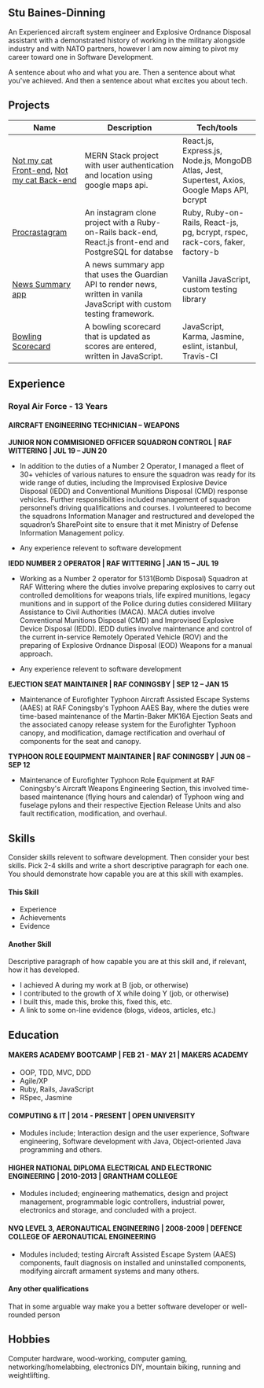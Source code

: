 ## Stu Baines-Dinning

An Experienced aircraft system engineer and Explosive Ordnance Disposal assistant with a demonstrated history of working in the military alongside industry and with NATO partners, however I am now aiming to pivot my career toward one in Software Development.

A sentence about who and what you are. Then a sentence about what you've achieved. And then a sentence about what excites you about tech.

## Projects

| Name                         | Description       | Tech/tools        |
| ---------------------------- | ----------------- | ----------------- |
| [Not my cat Front-end](https://github.com/StuBehan/not_my_cat_frontend), [Not my cat Back-end](https://github.com/StuBehan/not_my_cat_backend) | MERN Stack project with user authentication and location using google maps api. | React.js, Express.js, Node.js, MongoDB Atlas, Jest, Supertest, Axios, Google Maps API, bcrypt |
| [Procrastagram](https://github.com/StuBehan/procrastagram-rails-react) | An instagram clone project with a Ruby-on-Rails back-end, React.js front-end and PostgreSQL for databse | Ruby, Ruby-on-Rails, React-js, pg, bcrypt, rspec, rack-cors, faker, factory-b |
| [News Summary app](https://github.com/StuBehan/news-summary) | A news summary app that uses the Guardian API to render news, written in vanila JavaScript with custom testing framework. | Vanilla JavaScript, custom testing library |
| [Bowling Scorecard](https://github.com/StuBehan/bowling-challenge) | A bowling scorecard that is updated as scores are entered, written in JavaScript. | JavaScript, Karma, Jasmine, eslint, istanbul, Travis-CI |

## Experience

### Royal Air Force - 13 Years

#### AIRCRAFT ENGINEERING TECHNICIAN – WEAPONS 

**JUNIOR NON COMMISIONED OFFICER SQUADRON CONTROL | RAF WITTERING | JUL 19 – JUN 20** 

- In addition to the duties of a Number 2 Operator, I managed a fleet of 30+ vehicles of various natures to ensure the squadron was ready for its wide range of duties, including the Improvised Explosive Device Disposal (IEDD) and Conventional Munitions Disposal (CMD) response vehicles. Further responsibilities included management of squadron personnel’s driving qualifications and courses. I volunteered to become the squadrons Information Manager and restructured and developed the squadron’s SharePoint site to ensure that it met Ministry of Defense Information Management policy.

- Any experience relevent to software development

**IEDD NUMBER 2 OPERATOR | RAF WITTERING | JAN 15 – JUL 19**

- Working as a Number 2 operator for 5131(Bomb Disposal) Squadron at RAF Wittering where the duties involve preparing explosives to carry out controlled demolitions for weapons trials, life expired munitions, legacy munitions and in support of the Police during duties considered Military Assistance to Civil Authorities (MACA). MACA duties involve Conventional Munitions Disposal (CMD) and Improvised Explosive Device Disposal (IEDD). IEDD duties involve maintenance and control of the current in-service Remotely Operated Vehicle (ROV) and the preparing of Explosive Ordnance Disposal (EOD) Weapons for a manual approach.

- Any experience relevent to software development

**EJECTION SEAT MAINTAINER | RAF CONINGSBY | SEP 12 – JAN 15**
- Maintenance of Eurofighter Typhoon Aircraft Assisted Escape Systems (AAES) at RAF Coningsby's Typhoon AAES Bay, where the duties were time-based maintenance of the Martin-Baker MK16A Ejection Seats and the associated canopy release system for the Eurofighter Typhoon canopy, and modification, damage rectification and overhaul of components for the seat and canopy.

**TYPHOON ROLE EQUIPMENT MAINTAINER | RAF CONINGSBY | JUN 08 – SEP 12**

- Maintenance of Eurofighter Typhoon Role Equipment at RAF Coningsby's Aircraft Weapons Engineering Section, this involved time-based maintenance (flying hours and calendar) of Typhoon wing and fuselage pylons and their respective Ejection Release Units and also fault rectification, modification, and overhaul.


## Skills

Consider skills relevent to software development. Then consider your best skills. Pick 2-4 skills and write a short descriptive paragraph for each one. You should demonstrate how capable you are at this skill with examples.

#### This Skill

- Experience
- Achievements
- Evidence

#### Another Skill

Descriptive paragraph of how capable you are at this skill and, if relevant, how it has developed.

- I achieved A during my work at B (job, or otherwise)
- I contributed to the growth of X while doing Y (job, or otherwise)
- I built this, made this, broke this, fixed this, etc.
- A link to some on-line evidence (blogs, videos, articles, etc.)

## Education

#### MAKERS ACADEMY BOOTCAMP | FEB 21 - MAY 21 | MAKERS ACADEMY

- OOP, TDD, MVC, DDD
- Agile/XP
- Ruby, Rails, JavaScript
- RSpec, Jasmine

#### COMPUTING & IT | 2014 - PRESENT | OPEN UNIVERSITY

- Modules include; Interaction design and the user experience, Software engineering, Software development with Java, Object-oriented Java programming and others.

#### HIGHER NATIONAL DIPLOMA ELECTRICAL AND ELECTRONIC ENGINEERING | 2010-2013 | GRANTHAM COLLEGE
  
- Modules included; engineering mathematics, design and project management, programmable logic controllers, industrial power, electronics and storage, and concluded with a project.

#### NVQ LEVEL 3, AERONAUTICAL ENGINEERING | 2008-2009 | DEFENCE COLLEGE OF AERONAUTICAL ENGINEERING
  
- Modules included; testing Aircraft Assisted Escape System (AAES) components, fault diagnosis on installed and uninstalled components, modifying aircraft armament systems and many
  others.

#### Any other qualifications

That in some arguable way make you a better software developer or well-rounded person

## Hobbies

Computer hardware, wood-working, computer gaming, networking/homelabbing, electronics DIY, mountain biking, running and weightlifting.
